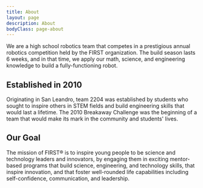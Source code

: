 ```yaml
---
title: About
layout: page
description: About
bodyClass: page-about
---
```

We are a high school robotics team that competes in a prestigious annual robotics competition held by the FIRST 
organization. The build season lasts 6 weeks, and in that time, we apply our math, science, and engineering knowledge to
build a fully-functioning robot.

## Established in 2010
Originating in San Leandro, team 2204 was established by students who sought to inspire others in STEM fields and build
engineering skills that would last a lifetime. The 2010 Breakaway Challenge was the beginning of a team that would make
its mark in the community and students' lives.

## Our Goal
The mission of FIRST® is to inspire young people to be science and technology leaders and innovators, by engaging them
in exciting mentor-based programs that build science, engineering, and technology skills, that inspire innovation, and
that foster well-rounded life capabilities including self-confidence, communication, and leadership.